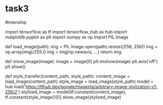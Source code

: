 # task3
#intenship

import tensorflow as tf
import tensorflow_hub as hub
import matplotlib.pyplot as plt
import numpy as np
import PIL.Image

def load_image(path):
    img = PIL.Image.open(path).resize((256, 256))
    img = np.array(img)/255.0
    img = img[np.newaxis, ...]
    return img

def show_image(image):
    image = image[0]
    plt.imshow(image)
    plt.axis('off')
    plt.show()

def style_transfer(content_path, style_path):
    content_image = load_image(content_path)
    style_image = load_image(style_path)
    model = hub.load('https://tfhub.dev/google/magenta/arbitrary-image-stylization-v1-256/2')
    stylized_image = model(tf.constant(content_image), tf.constant(style_image))[0]
    show_image(stylized_image)

